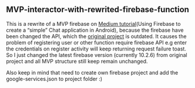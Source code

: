## MVP-interactor-with-rewrited-firebase-function
This is a rewrite of a MVP firebase on [Medium tutorial](https://medium.cobeisfresh.com/using-firebase-to-create-a-simple-chat-application-in-android-4b32fdbf565e)(Using Firebase to create a “simple” Chat application in Android), because the firebase have been changed the API, which the [original project](https://github.com/filbabic/InternalChat) is outdated. It causes the problem of registering user or other function require firebase API e.g enter the credentials on register activity will keep returning request failure toast. So I just changed the latest firebase version (currently 10.2.6) from original project and all MVP structure still keep remain unchanged.

Also keep in mind that need to create own firebase project and add the google-services.json to project folder :)
